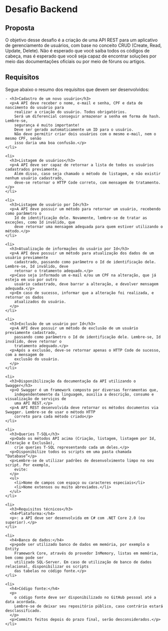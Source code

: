 # Desafio Backend

## Proposta
  <p>O objetivo desse desafio é a criação de uma API REST para um aplicativo de
    gerenciamento de usuários, com base no conceito CRUD (Create, Read, Update, Delete).
    Não é esperado que você saiba todos os códigos de cabeça, mas é esperado que você
    seja capaz de encontrar soluções por meio das documentações oficiais ou por meio de fóruns
    ou artigos.
  </p>

  <h2> Requisitos</h2>
  <p>Segue abaixo o resumo dos requisitos que devem ser desenvolvidos:</p>
  

    - <h3>Cadastro de um novo usuário</h3>
      <p>A API deve receber o nome, e-mail e senha, CPF e data de nascimento do usuário para
        realizar a criação do usuário. Todos obrigatórios.
        Será um diferencial conseguir armazenar a senha em forma de hash. Lembre-se,
        segurança é muito importante!
        Deve ser gerado automaticamente um ID para o usuário.
        Não deve permitir criar dois usuários com o mesmo e-mail, nem o mesmo CPF, senão
        isso daria uma boa confusão.</p>
    </li>

    <li>
      <h3>Listagem de usuários</h3>
      <p>A API deve ser capaz de retornar a lista de todos os usuários cadastrados previamente.
        Além disso, caso seja chamado o método de listagem, e não existir nenhum usuário cadastrado,
        deve-se retornar o HTTP Code correto, com mensagem de tratamento.</p>
    </li>

    <li>
      <h3>Listagem de usuário por Id</h3>
      <p>A API deve possuir um método para retornar um usuário, recebendo como parâmetro o
        Id de identificação dele. Novamente, lembre-se de tratar as exceções, como Id inválido, que
        deve retornar uma mensagem adequada para quem estiver utilizando o método.</p>
    </li>

    <li>
      <h3>Atualização de informações do usuário por Id</h3>
      <p>A API deve possuir um método para atualização dos dados de um usuário previamente
        cadastrado, passando como parâmetro o Id de identificação dele. Lembre-se, Id inválido, deve
        retornar o tratamento adequado.</p>
      <p>Caso seja informado um e-mail e/ou um CPF na alteração, que já esteja em uso por outro
        usuário cadastrado, deve barrar a alteração, e devolver mensagem adequada.</p>
      <p>Em caso de sucesso, informar que a alteração foi realizada, e retornar os dados
        atualizados do usuário.
      </p>
    </li>

    <li>
      <h3>Exclusão de um usuário por Id</h3>
      <p>A API deve possuir um método de exclusão de um usuário previamente cadastrado,
        passando como parâmetro o Id de identificação dele. Lembre-se, Id inválido, deve retornar o
        tratamento adequado.</p>
      <p>Após a exclusão, deve-se retornar apenas o HTTP Code de sucesso, com a mensagem de
        exclusão do usuário.
      </p>
    </li>

    <li>
      <h3>Disponibilização da documentação da API utilizando o Swagger</h3>
      <p>O Swagger é um framework composto por diversas ferramentas que,
        independentemente da linguagem, auxilia a descrição, consumo e visualização de serviços de
        uma API REST.</p>
      <p>A API REST desenvolvida deve retornar os métodos documentos via Swagger. Lembre-se de usar o método HTTP
        correto para cada método criado</p>
    </li>

    <li>
      <h3>Queries T-SQL</h3>
      <p>Dado os métodos API acima (Criação, listagem, listagem por Id, Alteração e Exclusão),
        crie queries T-SQL representando cada um deles.</p>
      <p>Disponibilize todos os scripts em uma pasta chamada “Database”</p>
      <p>Lembre-se de utilizar padrões de desenvolvimento limpo no seu script. Por exemplo,
        evite:
      </p>
      <ul>
        <li>Nome de campos com espaço ou caracteres especiais</li>
        <li>Nome extensos ou muito abreviados.</li>
      </ul>
    </li>

    <li>
      <h3>Requisitos técnicos</h3>
      <h4>Plataforma:</h4>
      <p>: a API deve ser desenvolvida em C# com .NET Core 2.0 (ou superior).</p>
    </li>

    <li>
      <h4>Banco de dados:</h4>
      <p>pode ser utilizado banco de dados em memória, por exemplo o Entity
        Framework Core, através do provedor InMemory, listas em memória, bem como pode ser
        utilizado SQL-Server. Em caso de utilização de banco de dados relacional, disponibilizar os scripts
        das tabelas no código fonte.</p>
    </li>

    <li>
      <h4>Código fonte:</h4>
      <p>
        o código fonte deve ser disponibilizado no GitHub pessoal até a data acordada.
        Lembre-se de deixar seu repositório público, caso contrário estará desclassificado.
      </p>
      <p>Commits feitos depois do prazo final, serão desconsiderados.</p>
    </li>
  </ul>
